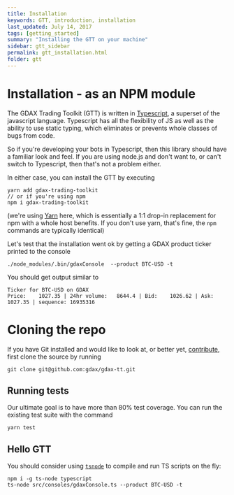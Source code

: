 ```yaml
---
title: Installation
keywords: GTT, introduction, installation
last_updated: July 14, 2017
tags: [getting_started]
summary: "Installing the GTT on your machine"
sidebar: gtt_sidebar
permalink: gtt_installation.html
folder: gtt
---
```


# Installation - as an NPM module

The GDAX Trading Toolkit (GTT) is written in [Typescript](https://www.typescriptlang.org), a superset of the javascript
language. Typescript has all the flexibility of JS as well as the ability to use static typing, which eliminates or prevents
 whole classes of bugs from code.
 
So if you're developing your bots in Typescript, then this library should have a familiar look and feel. If you are using
node.js and don't want to, or can't switch to Typescript, then that's not a problem either.

In either case, you can install the GTT by executing 
   
    yarn add gdax-trading-toolkit
    // or if you're using npm
    npm i gdax-trading-toolkit
   
(we're using [Yarn](https://yarnpkg.com/) here, which is essentially a 1:1 drop-in replacement for npm with a whole host 
benefits. If you don't use yarn, that's fine, the `npm` commands are typically identical)

Let's test that the installation went ok by getting a GDAX product ticker printed to the console

    ./node_modules/.bin/gdaxConsole  --product BTC-USD -t

You should get output similar to

    Ticker for BTC-USD on GDAX
    Price:    1027.35 | 24hr volume:   8644.4 | Bid:    1026.62 | Ask:    1027.35 | sequence: 16935316

# Cloning the repo

If you have Git installed and would like to look at, or better yet, [contribute](/contributing.html), first
clone the source by running

    git clone git@github.com:gdax/gdax-tt.git

## Running tests

Our ultimate goal is to have more than 80% test coverage. You can run the existing test suite with the command

    yarn test

## Hello GTT

You should consider using [`tsnode`](https://www.npmjs.com/package/ts-node) to compile and run TS scripts on the fly:

    npm i -g ts-node typescript
    ts-node src/consoles/gdaxConsole.ts --product BTC-USD -t

